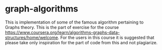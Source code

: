 # graph-algorithms
This is implementation of some of the famous algorithm pertaining to Graphs theory. This is the part of exercise for the course https://www.coursera.org/learn/algorithms-graphs-data-structures/home/welcome. For the users in this course it is suggested that please take only inspiration for the part of code from this and not plagiarize. 
